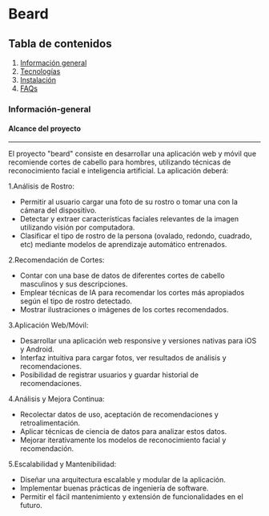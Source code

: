 # Beard

## Tabla de contenidos
1. [Información general](#Información-general)
2. [Tecnologías](#Tecnologías)
3. [Instalación](#instalación)
5. [FAQs](#faqs)

### Información-general
#### Alcance del proyecto
***
El proyecto "beard" consiste en desarrollar una aplicación web y móvil que recomiende cortes de cabello para hombres, utilizando técnicas de reconocimiento facial e inteligencia artificial. La aplicación deberá:

1.Análisis de Rostro:
* Permitir al usuario cargar una foto de su rostro o tomar una con la cámara del dispositivo.
* Detectar y extraer características faciales relevantes de la imagen utilizando visión por computadora.
* Clasificar el tipo de rostro de la persona (ovalado, redondo, cuadrado, etc) mediante modelos de aprendizaje automático entrenados.

2.Recomendación de Cortes:
* Contar con una base de datos de diferentes cortes de cabello masculinos y sus descripciones.
* Emplear técnicas de IA para recomendar los cortes más apropiados según el tipo de rostro detectado.
* Mostrar ilustraciones o imágenes de los cortes recomendados.

3.Aplicación Web/Móvil:
* Desarrollar una aplicación web responsive y versiones nativas para iOS y Android.
* Interfaz intuitiva para cargar fotos, ver resultados de análisis y recomendaciones.
* Posibilidad de registrar usuarios y guardar historial de recomendaciones.

4.Análisis y Mejora Continua:
* Recolectar datos de uso, aceptación de recomendaciones y retroalimentación.
* Aplicar técnicas de ciencia de datos para analizar estos datos.
* Mejorar iterativamente los modelos de reconocimiento facial y recomendación.

5.Escalabilidad y Mantenibilidad:
* Diseñar una arquitectura escalable y modular de la aplicación.
* Implementar buenas prácticas de ingeniería de software.
* Permitir el fácil mantenimiento y extensión de funcionalidades en el futuro.
